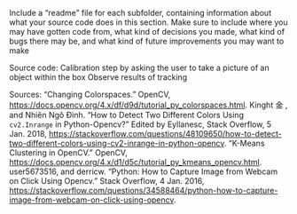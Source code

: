 Include a “readme” file for each subfolder, containing information about what your source
code does in this section. Make sure to include where you may have gotten code from,
what kind of decisions you made, what kind of bugs there may be, and what kind of future
improvements you may want to make

Source code:
Calibration step by asking the user to take a picture of an object within the box
Observe results of tracking

Sources:
“Changing Colorspaces.” OpenCV, https://docs.opencv.org/4.x/df/d9d/tutorial_py_colorspaces.html.
Kinght 金 , and Nhiên Ngô Đình. “How to Detect Two Different Colors Using `cv2.Inrange` in Python-Opencv?” Edited by Eyllanesc, Stack Overflow, 5 Jan. 2018, https://stackoverflow.com/questions/48109650/how-to-detect-two-different-colors-using-cv2-inrange-in-python-opencv.
“K-Means Clustering in OpenCV.” OpenCV, https://docs.opencv.org/4.x/d1/d5c/tutorial_py_kmeans_opencv.html.
user5673516, and derricw. “Python: How to Capture Image from Webcam on Click Using Opencv.” Stack Overflow, 4 Jan. 2016, https://stackoverflow.com/questions/34588464/python-how-to-capture-image-from-webcam-on-click-using-opencv.
